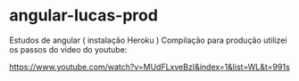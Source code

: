 # angular-lucas-prod
Estudos de angular ( instalação Heroku )
Compilação para produção utilizei os passos do video do youtube: 

https://www.youtube.com/watch?v=MUdFLxveBzI&index=1&list=WL&t=991s

